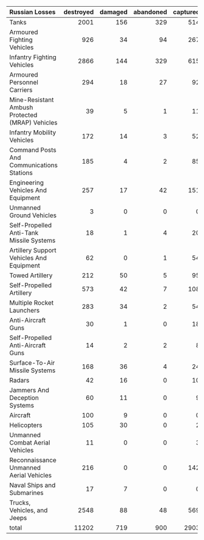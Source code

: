 | Russian Losses                                   |   destroyed |   damaged |   abandoned |   captured |   total |
|:-------------------------------------------------|------------:|----------:|------------:|-----------:|--------:|
| Tanks                                            |        2001 |       156 |         329 |        514 |    3000 |
| Armoured Fighting Vehicles                       |         926 |        34 |          94 |        267 |    1321 |
| Infantry Fighting Vehicles                       |        2866 |       144 |         329 |        615 |    3954 |
| Armoured Personnel Carriers                      |         294 |        18 |          27 |         92 |     431 |
| Mine-Resistant Ambush Protected  (MRAP) Vehicles |          39 |         5 |           1 |         11 |      56 |
| Infantry Mobility Vehicles                       |         172 |        14 |           3 |         52 |     241 |
| Command Posts And Communications Stations        |         185 |         4 |           2 |         85 |     276 |
| Engineering Vehicles And Equipment               |         257 |        17 |          42 |        151 |     467 |
| Unmanned Ground Vehicles                         |           3 |         0 |           0 |          0 |       3 |
| Self-Propelled Anti-Tank Missile Systems         |          18 |         1 |           4 |         20 |      43 |
| Artillery Support Vehicles And Equipment         |          62 |         0 |           1 |         54 |     117 |
| Towed Artillery                                  |         212 |        50 |           5 |         95 |     362 |
| Self-Propelled Artillery                         |         573 |        42 |           7 |        108 |     730 |
| Multiple Rocket Launchers                        |         283 |        34 |           2 |         54 |     373 |
| Anti-Aircraft Guns                               |          30 |         1 |           0 |         18 |      49 |
| Self-Propelled Anti-Aircraft Guns                |          14 |         2 |           2 |          8 |      26 |
| Surface-To-Air Missile Systems                   |         168 |        36 |           4 |         24 |     232 |
| Radars                                           |          42 |        16 |           0 |         10 |      68 |
| Jammers And Deception Systems                    |          60 |        11 |           0 |          9 |      80 |
| Aircraft                                         |         100 |         9 |           0 |          0 |     109 |
| Helicopters                                      |         105 |        30 |           0 |          2 |     137 |
| Unmanned Combat Aerial Vehicles                  |          11 |         0 |           0 |          3 |      14 |
| Reconnaissance Unmanned Aerial Vehicles          |         216 |         0 |           0 |        142 |     358 |
| Naval Ships and Submarines                       |          17 |         7 |           0 |          0 |      24 |
| Trucks, Vehicles, and Jeeps                      |        2548 |        88 |          48 |        569 |    3253 |
| total                                            |       11202 |       719 |         900 |       2903 |   15724 |